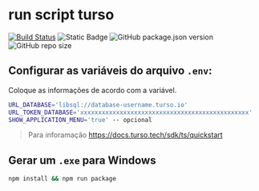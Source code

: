 # run script turso
[![Build Status](https://img.shields.io/github/actions/workflow/status/luccasscds/run-script-turso/node.js.yml?branch=main&label=build&logo=nodedotjs)](https://github.com/luccasscds/run-script-turso/actions/workflows/node.js.yml)
![Static Badge](https://img.shields.io/badge/dependabot-alerts?logo=dependabot)
![GitHub package.json version](https://img.shields.io/github/package-json/v/luccasscds/run-script-turso)
![GitHub repo size](https://img.shields.io/github/repo-size/luccasscds/run-script-turso)

## Configurar as variáveis do arquivo `.env`:
Coloque as informações de acordo com a variável.
```sh
URL_DATABASE='libsql://database-username.turso.io'
URL_TOKEN_DATABASE='xxxxxxxxxxxxxxxxxxxxxxxxxxxxxxxxxxxxxxxxxxxxxxx'
SHOW_APPLICATION_MENU='true' -- opcional
```

> Para inforamação https://docs.turso.tech/sdk/ts/quickstart


## Gerar um `.exe` para Windows
```sh
npm install && npm run package
```
